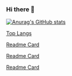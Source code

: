 ### Hi there 👋
[![Anurag's GitHub stats](https://github-readme-stats.vercel.app/api?username=thezedzed&count_private=true&show_icons=true&theme=radical)](https://github.com/anuraghazra/github-readme-stats)

[Top Langs](https://github-readme-stats.vercel.app/api/top-langs/?username=thezedzed&layout=compact)

[Readme Card](https://github-readme-stats.vercel.app/api/pin/?username=thezedzed&repo=pipex)

[Readme Card](https://github-readme-stats.vercel.app/api/pin/?username=thezedzed&repo=philosopher)

[Readme Card](https://github-readme-stats.vercel.app/api/pin/?username=thezedzed&repo=printf)

